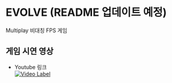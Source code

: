 # EVOLVE (README 업데이트 예정)
Multiplay 비대칭 FPS 게임
## 게임 시연 영상
* Youtube 링크  
    [![Video Label](http://img.youtube.com/vi/49DgilvbHx8/0.jpg)](https://youtu.be/49DgilvbHx8)  
